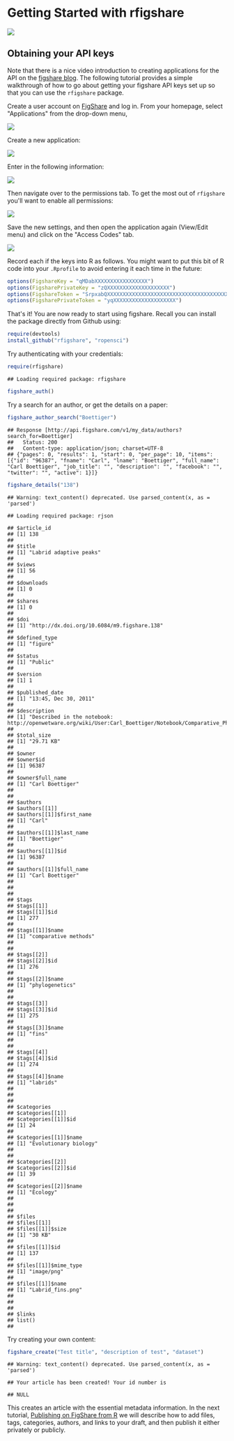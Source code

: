 # Getting Started with rfigshare

![](figure/rfigshare.png)


## Obtaining your API keys

Note that there is a nice video introduction to creating applications for the API on the [figshare blog](http://figshare.com/blog/figshare_API_available_to_all/48).  The following tutorial provides a simple walkthrough of how to go about getting your figshare API keys set up so that you can use the `rfigshare` package.  


Create a user account on [FigShare](http://figshare.com) and log in.  From your homepage, select "Applications" from the drop-down menu,

![](figure/applications.png)

Create a new application:

![](figure/createnew.png)


Enter in the following information: 

![](figure/create_app1.png)

Then navigate over to the permissions tab.  To get the most out of `rfigshare` you'll want to enable all permissions:

![](figure/create_app2.png)

Save the new settings, and then open the application again (View/Edit menu) and click on the "Access Codes" tab.

![](figure/smudge_keys.png)

Record each if the keys into R as follows.  You might want to put this bit of R code into your `.Rprofile` to avoid entering it each time in the future:

```r
options(FigshareKey = "qMDabXXXXXXXXXXXXXXXXX")
options(FigsharePrivateKey = "zQXXXXXXXXXXXXXXXXXXXX")
options(FigshareToken = "SrpxabQXXXXXXXXXXXXXXXXXXXXXXXXXXXXXXXXXXXXXXXXXXXXXXXXXXXXXXXXXXX")
options(FigsharePrivateToken = "yqXXXXXXXXXXXXXXXXXXXX")
```

That's it! You are now ready to start using figshare.  Recall you can install the package directly from Github using: 

```r
require(devtools)
install_github("rfigshare", "ropensci")
```

Try authenticating with your credentials:


```r
require(rfigshare)
```

```
## Loading required package: rfigshare
```

```r
figshare_auth()
```



Try a search for an author, or get the details on a paper:


```r
figshare_author_search("Boettiger")
```

```
## Response [http://api.figshare.com/v1/my_data/authors?search_for=Boettiger]
##   Status: 200
##   Content-type: application/json; charset=UTF-8
## {"pages": 0, "results": 1, "start": 0, "per_page": 10, "items": [{"id": "96387", "fname": "Carl", "lname": "Boettiger", "full_name": "Carl Boettiger", "job_title": "", "description": "", "facebook": "", "twitter": "", "active": 1}]} 
```

```r
figshare_details("138")
```

```
## Warning: text_content() deprecated. Use parsed_content(x, as = 'parsed')
```

```
## Loading required package: rjson
```

```
## $article_id
## [1] 138
## 
## $title
## [1] "Labrid adaptive peaks"
## 
## $views
## [1] 56
## 
## $downloads
## [1] 0
## 
## $shares
## [1] 0
## 
## $doi
## [1] "http://dx.doi.org/10.6084/m9.figshare.138"
## 
## $defined_type
## [1] "figure"
## 
## $status
## [1] "Public"
## 
## $version
## [1] 1
## 
## $published_date
## [1] "13:45, Dec 30, 2011"
## 
## $description
## [1] "Described in the notebook: http://openwetware.org/wiki/User:Carl_Boettiger/Notebook/Comparative_Phylogenetics/2010/03/12"
## 
## $total_size
## [1] "29.71 KB"
## 
## $owner
## $owner$id
## [1] 96387
## 
## $owner$full_name
## [1] "Carl Boettiger"
## 
## 
## $authors
## $authors[[1]]
## $authors[[1]]$first_name
## [1] "Carl"
## 
## $authors[[1]]$last_name
## [1] "Boettiger"
## 
## $authors[[1]]$id
## [1] 96387
## 
## $authors[[1]]$full_name
## [1] "Carl Boettiger"
## 
## 
## 
## $tags
## $tags[[1]]
## $tags[[1]]$id
## [1] 277
## 
## $tags[[1]]$name
## [1] "comparative methods"
## 
## 
## $tags[[2]]
## $tags[[2]]$id
## [1] 276
## 
## $tags[[2]]$name
## [1] "phylogenetics"
## 
## 
## $tags[[3]]
## $tags[[3]]$id
## [1] 275
## 
## $tags[[3]]$name
## [1] "fins"
## 
## 
## $tags[[4]]
## $tags[[4]]$id
## [1] 274
## 
## $tags[[4]]$name
## [1] "labrids"
## 
## 
## 
## $categories
## $categories[[1]]
## $categories[[1]]$id
## [1] 24
## 
## $categories[[1]]$name
## [1] "Evolutionary biology"
## 
## 
## $categories[[2]]
## $categories[[2]]$id
## [1] 39
## 
## $categories[[2]]$name
## [1] "Ecology"
## 
## 
## 
## $files
## $files[[1]]
## $files[[1]]$size
## [1] "30 KB"
## 
## $files[[1]]$id
## [1] 137
## 
## $files[[1]]$mime_type
## [1] "image/png"
## 
## $files[[1]]$name
## [1] "Labrid_fins.png"
## 
## 
## 
## $links
## list()
## 
```


Try creating your own content:


```r
figshare_create("Test title", "description of test", "dataset")
```

```
## Warning: text_content() deprecated. Use parsed_content(x, as = 'parsed')
```

```
## Your article has been created! Your id number is
```

```
## NULL
```


This creates an article with the essential metadata information.  In the next tutorial, [Publishing on FigShare from R](https://github.com/ropensci/rfigshare/blob/master/inst/doc/publishing_on_figshare.md) we will describe how to add files, tags, categories, authors, and links to your draft, and then publish it either privately or publicly.   





